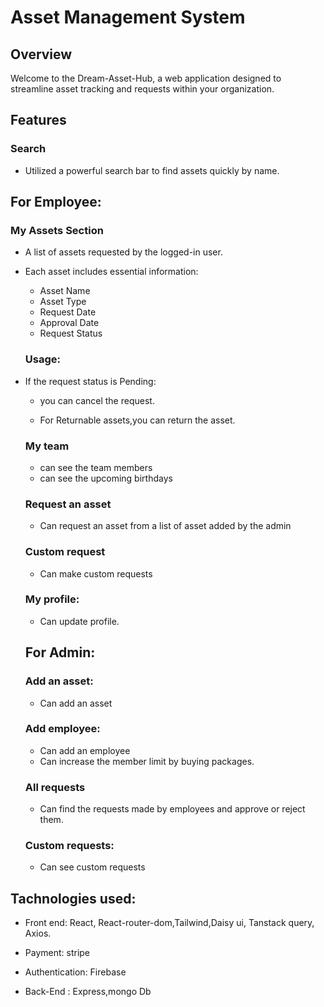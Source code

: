 # Asset Management System

## Overview

Welcome to the Dream-Asset-Hub, a web application designed to streamline asset tracking and requests within your organization.

## Features

### Search 

- Utilized a powerful search bar to find assets quickly by name.

## For Employee:
### My Assets Section

-  A list of assets requested by the logged-in user.
- Each asset includes essential information:
  - Asset Name
  - Asset Type
  - Request Date
  - Approval Date
  - Request Status
  ### Usage:

- If the request status is Pending:
  - you can cancel the request.

  - For Returnable assets,you can return the asset.
  ### My team
  - can see the team members
  - can see the upcoming birthdays
  
  ### Request an asset
  - Can request an asset from a list of asset added by the admin

  ### Custom request
  - Can make custom requests

  ### My profile:
  - Can update profile.

  ## For Admin:

  ### Add an asset:
  - Can add an asset

  ### Add employee:
  - Can add an employee
  - Can increase the member limit by buying packages.

  ### All requests
  - Can find the requests made by employees and approve or reject them.

  ### Custom requests:
  - Can see custom requests


## Tachnologies used:
- Front end: React, React-router-dom,Tailwind,Daisy ui, Tanstack query, Axios.

- Payment: stripe

- Authentication: Firebase

- Back-End : Express,mongo Db



